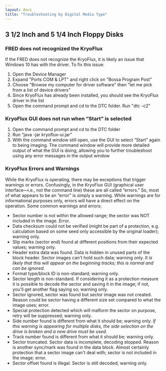 ```yaml
---
layout: docs
title: "Troubleshooting by Digital Media Type"
---
```


## 3 1/2 Inch and 5 1/4 Inch Floppy Disks

### FRED does not recognized the KryoFlux

If the FRED does not recognize the KryoFlux, it is likely an issue that Windows 10 has with the driver. To fix this issue:

1.  Open the Device Manager
2.  Expand "Ports COM & LPT" and right click on "Bossa Program Post"
3.  Choose "Browse my computer for driver software" then "let me pick
    from a list of device drivers"
4.  Since KryoFlux has already been installed, you should see the
    KryoFlux driver in the list
5.  Open the command prompt and cd to the DTC folder. Run "dtc -c2"

### KryoFlux GUI does not run when “Start” is selected

1.  Open the command prompt and cd to the DTC folder
2.  Run “java -jar kryoflux-ui.jar”
3.  With the command window still open, use the GUI to select “Start”
    again to being imaging. The command window will provide more
    detailed output of what the GUI is doing, allowing you to further
    troubleshoot using any error messages in the output window

### KryoFlux Errors and Warnings

While the KryoFlux is operating, there may be exceptions that trigger warnings or errors. Confusingly, in the KryoFlux GUI (graphical user interface—i.e., not the command line) these are all called “errors.” So, most of what appears to be an “error” is simply a warning. While warnings are for informational purposes only, errors will have a direct effect on the operation. Some common warnings and errors:

-   Sector number is not within the allowed range; the sector was NOT included in the image. Error.
-   Data checksum could not be verified (might be part of a protection, e.g. calculation based on some seed only accessible by the original loader); warning only.
-   Slip marks (sector end) found at different positions from their expected values; warning only.
-   Header extra data was found. Data is hidden in unused parts of the block header. Sector images can't hold such data; warning only. *It is likely that this will appear on the beginning tracks; this is normal and can be ignored.*
-   Format type/block ID is non-standard; warning only.
-   Sector length is non-standard. If considering it as a protection measure it is possible to decode the sector and saving it in the image; if not, you'll get another flag saying so; warning only.
-   Sector ignored, sector was found but sector image was not created. Reason could be sector having a different size set compared to what the image uses; error.
-   Special protection detected which will malform the sector on purpose, retry will be suppressed; warning only.
-   Side number found is different from what it should be; warning only. *If this warning is appearing for multiple disks, the side selection on the drive is broken and a new drive must be used.*
-   Track number found is different from what it should be; warning only.
-   Sector truncated. Sector data is incomplete, decoding stopped. Reason is another sync/mark was found in the data block. Almost certainly protection that a sector image can't deal with; sector is not included in the image; error.
-   Sector offset found is illegal. Sector is still decoded; warning only.
